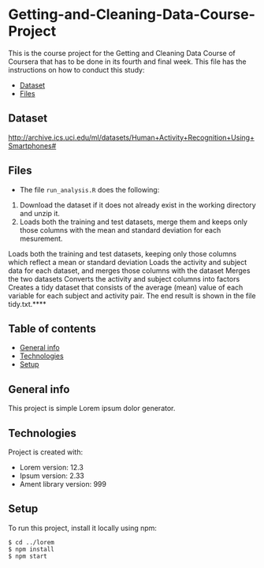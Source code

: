 # Getting-and-Cleaning-Data-Course-Project
This is the course project for the Getting and Cleaning Data Course of Coursera that has to be done in its fourth and final week. This file has the instructions on how to conduct this study:
* [Dataset](#general-info)
* [Files](#Files)

## Dataset

http://archive.ics.uci.edu/ml/datasets/Human+Activity+Recognition+Using+Smartphones#


## Files
* The file `run_analysis.R` does the following:
1. Download the dataset if it does not already exist in the working directory and unzip it.
2. Loads both the training and test datasets, merge them and keeps only those columns with the mean and standard deviation for each mesurement.







Loads both the training and test datasets, keeping only those columns which reflect a mean or standard deviation
Loads the activity and subject data for each dataset, and merges those columns with the dataset
Merges the two datasets
Converts the activity and subject columns into factors
Creates a tidy dataset that consists of the average (mean) value of each variable for each subject and activity pair.
The end result is shown in the file tidy.txt.****

## Table of contents
* [General info](#general-info)
* [Technologies](#technologies)
* [Setup](#setup)

## General info
This project is simple Lorem ipsum dolor generator.
	
## Technologies
Project is created with:
* Lorem version: 12.3
* Ipsum version: 2.33
* Ament library version: 999
	
## Setup
To run this project, install it locally using npm:

```
$ cd ../lorem
$ npm install
$ npm start
